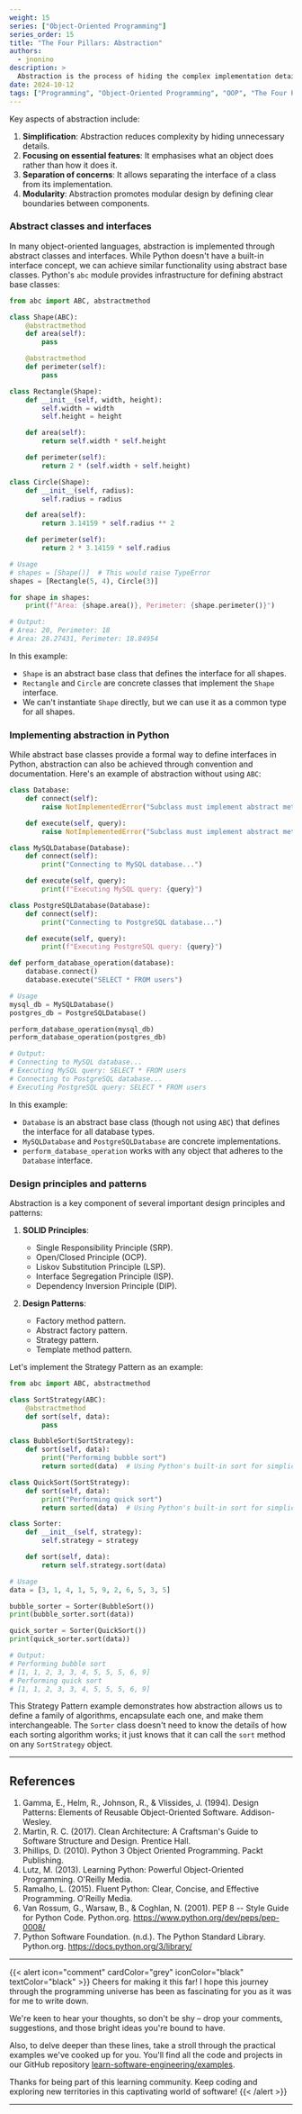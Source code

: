 ```yaml
---
weight: 15
series: ["Object-Oriented Programming"]
series_order: 15
title: "The Four Pillars: Abstraction"
authors:
  - jnonino
description: >
  Abstraction is the process of hiding the complex implementation details and showing only the necessary features of an object. It's about creating a simplified view of an object that represents its essential characteristics without including background details or explanations.
date: 2024-10-12
tags: ["Programming", "Object-Oriented Programming", "OOP", "The Four Pillars", "Abstraction"]
---
```


Key aspects of abstraction include:

1. **Simplification**: Abstraction reduces complexity by hiding unnecessary details.
2. **Focusing on essential features**: It emphasises what an object does rather than how it does it.
3. **Separation of concerns**: It allows separating the interface of a class from its implementation.
4. **Modularity**: Abstraction promotes modular design by defining clear boundaries between components.

### Abstract classes and interfaces

In many object-oriented languages, abstraction is implemented through abstract classes and interfaces. While Python doesn't have a built-in interface concept, we can achieve similar functionality using abstract base classes. Python's `abc` module provides infrastructure for defining abstract base classes:

```python
from abc import ABC, abstractmethod

class Shape(ABC):
    @abstractmethod
    def area(self):
        pass

    @abstractmethod
    def perimeter(self):
        pass

class Rectangle(Shape):
    def __init__(self, width, height):
        self.width = width
        self.height = height

    def area(self):
        return self.width * self.height

    def perimeter(self):
        return 2 * (self.width + self.height)

class Circle(Shape):
    def __init__(self, radius):
        self.radius = radius

    def area(self):
        return 3.14159 * self.radius ** 2

    def perimeter(self):
        return 2 * 3.14159 * self.radius

# Usage
# shapes = [Shape()]  # This would raise TypeError
shapes = [Rectangle(5, 4), Circle(3)]

for shape in shapes:
    print(f"Area: {shape.area()}, Perimeter: {shape.perimeter()}")

# Output:
# Area: 20, Perimeter: 18
# Area: 28.27431, Perimeter: 18.84954
```

In this example:
- `Shape` is an abstract base class that defines the interface for all shapes.
- `Rectangle` and `Circle` are concrete classes that implement the `Shape` interface.
- We can't instantiate `Shape` directly, but we can use it as a common type for all shapes.

### Implementing abstraction in Python

While abstract base classes provide a formal way to define interfaces in Python, abstraction can also be achieved through convention and documentation. Here's an example of abstraction without using `ABC`:

```python
class Database:
    def connect(self):
        raise NotImplementedError("Subclass must implement abstract method")

    def execute(self, query):
        raise NotImplementedError("Subclass must implement abstract method")

class MySQLDatabase(Database):
    def connect(self):
        print("Connecting to MySQL database...")

    def execute(self, query):
        print(f"Executing MySQL query: {query}")

class PostgreSQLDatabase(Database):
    def connect(self):
        print("Connecting to PostgreSQL database...")

    def execute(self, query):
        print(f"Executing PostgreSQL query: {query}")

def perform_database_operation(database):
    database.connect()
    database.execute("SELECT * FROM users")

# Usage
mysql_db = MySQLDatabase()
postgres_db = PostgreSQLDatabase()

perform_database_operation(mysql_db)
perform_database_operation(postgres_db)

# Output:
# Connecting to MySQL database...
# Executing MySQL query: SELECT * FROM users
# Connecting to PostgreSQL database...
# Executing PostgreSQL query: SELECT * FROM users
```

In this example:
- `Database` is an abstract base class (though not using `ABC`) that defines the interface for all database types.
- `MySQLDatabase` and `PostgreSQLDatabase` are concrete implementations.
- `perform_database_operation` works with any object that adheres to the `Database` interface.

### Design principles and patterns

Abstraction is a key component of several important design principles and patterns:

1. **SOLID Principles**:
   - Single Responsibility Principle (SRP).
   - Open/Closed Principle (OCP).
   - Liskov Substitution Principle (LSP).
   - Interface Segregation Principle (ISP).
   - Dependency Inversion Principle (DIP).

2. **Design Patterns**:
   - Factory method pattern.
   - Abstract factory pattern.
   - Strategy pattern.
   - Template method pattern.

Let's implement the Strategy Pattern as an example:

```python
from abc import ABC, abstractmethod

class SortStrategy(ABC):
    @abstractmethod
    def sort(self, data):
        pass

class BubbleSort(SortStrategy):
    def sort(self, data):
        print("Performing bubble sort")
        return sorted(data)  # Using Python's built-in sort for simplicity

class QuickSort(SortStrategy):
    def sort(self, data):
        print("Performing quick sort")
        return sorted(data)  # Using Python's built-in sort for simplicity

class Sorter:
    def __init__(self, strategy):
        self.strategy = strategy

    def sort(self, data):
        return self.strategy.sort(data)

# Usage
data = [3, 1, 4, 1, 5, 9, 2, 6, 5, 3, 5]

bubble_sorter = Sorter(BubbleSort())
print(bubble_sorter.sort(data))

quick_sorter = Sorter(QuickSort())
print(quick_sorter.sort(data))

# Output:
# Performing bubble sort
# [1, 1, 2, 3, 3, 4, 5, 5, 5, 6, 9]
# Performing quick sort
# [1, 1, 2, 3, 3, 4, 5, 5, 5, 6, 9]
```

This Strategy Pattern example demonstrates how abstraction allows us to define a family of algorithms, encapsulate each one, and make them interchangeable. The `Sorter` class doesn't need to know the details of how each sorting algorithm works; it just knows that it can call the `sort` method on any `SortStrategy` object.

---

## References

1. Gamma, E., Helm, R., Johnson, R., & Vlissides, J. (1994). Design Patterns: Elements of Reusable Object-Oriented Software. Addison-Wesley.
2. Martin, R. C. (2017). Clean Architecture: A Craftsman's Guide to Software Structure and Design. Prentice Hall.
3. Phillips, D. (2010). Python 3 Object Oriented Programming. Packt Publishing.
4. Lutz, M. (2013). Learning Python: Powerful Object-Oriented Programming. O'Reilly Media.
5. Ramalho, L. (2015). Fluent Python: Clear, Concise, and Effective Programming. O'Reilly Media.
6. Van Rossum, G., Warsaw, B., & Coghlan, N. (2001). PEP 8 -- Style Guide for Python Code. Python.org. https://www.python.org/dev/peps/pep-0008/
7. Python Software Foundation. (n.d.). The Python Standard Library. Python.org. https://docs.python.org/3/library/

---

{{< alert icon="comment" cardColor="grey" iconColor="black" textColor="black" >}}
Cheers for making it this far! I hope this journey through the programming universe has been as fascinating for you as it was for me to write down.

We're keen to hear your thoughts, so don't be shy – drop your comments, suggestions, and those bright ideas you're bound to have.

Also, to delve deeper than these lines, take a stroll through the practical examples we've cooked up for you. You'll find all the code and projects in our GitHub repository [learn-software-engineering/examples](https://github.com/learn-software-engineering/examples).

Thanks for being part of this learning community. Keep coding and exploring new territories in this captivating world of software!
{{< /alert >}}

---
